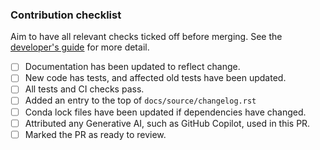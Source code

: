 <!-- Thanks for contributing! Please add a short description of your change, and link to an issue, e.g. "Fixes #123" -->

### Contribution checklist

Aim to have all relevant checks ticked off before merging. See the [developer's guide](https://metoffice.github.io/CSET/contributing/) for more detail.

- [ ] Documentation has been updated to reflect change.
- [ ] New code has tests, and affected old tests have been updated.
- [ ] All tests and CI checks pass.
- [ ] Added an entry to the top of `docs/source/changelog.rst`
- [ ] Conda lock files have been updated if dependencies have changed.
- [ ] Attributed any Generative AI, such as GitHub Copilot, used in this PR.
- [ ] Marked the PR as ready to review.
